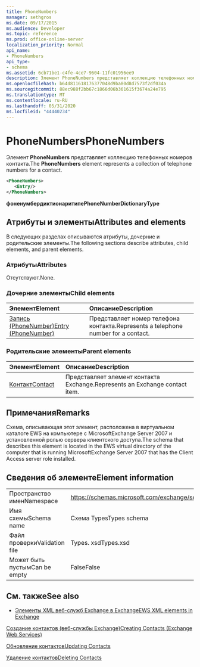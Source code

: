 ```yaml
---
title: PhoneNumbers
manager: sethgros
ms.date: 09/17/2015
ms.audience: Developer
ms.topic: reference
ms.prod: office-online-server
localization_priority: Normal
api_name:
- PhoneNumbers
api_type:
- schema
ms.assetid: 6cb71be1-c4fe-4ce7-9604-11fc01956ee9
description: Элемент PhoneNumbers представляет коллекцию телефонных номеров контакта.
ms.openlocfilehash: b64d811618176377048d9ba80d8d7573f2df034a
ms.sourcegitcommit: 88ec988f2bb67c1866d06b361615f3674a24e795
ms.translationtype: MT
ms.contentlocale: ru-RU
ms.lasthandoff: 05/31/2020
ms.locfileid: "44440234"
---
```

# <a name="phonenumbers"></a><span data-ttu-id="52c1d-103">PhoneNumbers</span><span class="sxs-lookup"><span data-stu-id="52c1d-103">PhoneNumbers</span></span>

<span data-ttu-id="52c1d-104">Элемент **PhoneNumbers** представляет коллекцию телефонных номеров контакта.</span><span class="sxs-lookup"><span data-stu-id="52c1d-104">The **PhoneNumbers** element represents a collection of telephone numbers for a contact.</span></span> 
  
```xml
<PhoneNumbers>
   <Entry/>
</PhoneNumbers>
```

 <span data-ttu-id="52c1d-105">**фоненумбердиктионаритипе**</span><span class="sxs-lookup"><span data-stu-id="52c1d-105">**PhoneNumberDictionaryType**</span></span>
## <a name="attributes-and-elements"></a><span data-ttu-id="52c1d-106">Атрибуты и элементы</span><span class="sxs-lookup"><span data-stu-id="52c1d-106">Attributes and elements</span></span>

<span data-ttu-id="52c1d-107">В следующих разделах описываются атрибуты, дочерние и родительские элементы.</span><span class="sxs-lookup"><span data-stu-id="52c1d-107">The following sections describe attributes, child elements, and parent elements.</span></span>
  
### <a name="attributes"></a><span data-ttu-id="52c1d-108">Атрибуты</span><span class="sxs-lookup"><span data-stu-id="52c1d-108">Attributes</span></span>

<span data-ttu-id="52c1d-109">Отсутствуют.</span><span class="sxs-lookup"><span data-stu-id="52c1d-109">None.</span></span>
  
### <a name="child-elements"></a><span data-ttu-id="52c1d-110">Дочерние элементы</span><span class="sxs-lookup"><span data-stu-id="52c1d-110">Child elements</span></span>

|<span data-ttu-id="52c1d-111">**Элемент**</span><span class="sxs-lookup"><span data-stu-id="52c1d-111">**Element**</span></span>|<span data-ttu-id="52c1d-112">**Описание**</span><span class="sxs-lookup"><span data-stu-id="52c1d-112">**Description**</span></span>|
|:-----|:-----|
|[<span data-ttu-id="52c1d-113">Запись (PhoneNumber)</span><span class="sxs-lookup"><span data-stu-id="52c1d-113">Entry (PhoneNumber)</span></span>](entry-phonenumber.md) <br/> |<span data-ttu-id="52c1d-114">Представляет номер телефона контакта.</span><span class="sxs-lookup"><span data-stu-id="52c1d-114">Represents a telephone number for a contact.</span></span>  <br/> |
   
### <a name="parent-elements"></a><span data-ttu-id="52c1d-115">Родительские элементы</span><span class="sxs-lookup"><span data-stu-id="52c1d-115">Parent elements</span></span>

|<span data-ttu-id="52c1d-116">**Элемент**</span><span class="sxs-lookup"><span data-stu-id="52c1d-116">**Element**</span></span>|<span data-ttu-id="52c1d-117">**Описание**</span><span class="sxs-lookup"><span data-stu-id="52c1d-117">**Description**</span></span>|
|:-----|:-----|
|[<span data-ttu-id="52c1d-118">Контакт</span><span class="sxs-lookup"><span data-stu-id="52c1d-118">Contact</span></span>](contact.md) <br/> |<span data-ttu-id="52c1d-119">Представляет элемент контакта Exchange.</span><span class="sxs-lookup"><span data-stu-id="52c1d-119">Represents an Exchange contact item.</span></span>  <br/> |
   
## <a name="remarks"></a><span data-ttu-id="52c1d-120">Примечания</span><span class="sxs-lookup"><span data-stu-id="52c1d-120">Remarks</span></span>

<span data-ttu-id="52c1d-121">Схема, описывающая этот элемент, расположена в виртуальном каталоге EWS на компьютере с MicrosoftExchange Server 2007 и установленной ролью сервера клиентского доступа.</span><span class="sxs-lookup"><span data-stu-id="52c1d-121">The schema that describes this element is located in the EWS virtual directory of the computer that is running MicrosoftExchange Server 2007 that has the Client Access server role installed.</span></span>
  
## <a name="element-information"></a><span data-ttu-id="52c1d-122">Сведения об элементе</span><span class="sxs-lookup"><span data-stu-id="52c1d-122">Element information</span></span>

|||
|:-----|:-----|
|<span data-ttu-id="52c1d-123">Пространство имен</span><span class="sxs-lookup"><span data-stu-id="52c1d-123">Namespace</span></span>  <br/> |https://schemas.microsoft.com/exchange/services/2006/types  <br/> |
|<span data-ttu-id="52c1d-124">Имя схемы</span><span class="sxs-lookup"><span data-stu-id="52c1d-124">Schema name</span></span>  <br/> |<span data-ttu-id="52c1d-125">Схема Types</span><span class="sxs-lookup"><span data-stu-id="52c1d-125">Types schema</span></span>  <br/> |
|<span data-ttu-id="52c1d-126">Файл проверки</span><span class="sxs-lookup"><span data-stu-id="52c1d-126">Validation file</span></span>  <br/> |<span data-ttu-id="52c1d-127">Types. xsd</span><span class="sxs-lookup"><span data-stu-id="52c1d-127">Types.xsd</span></span>  <br/> |
|<span data-ttu-id="52c1d-128">Может быть пустым</span><span class="sxs-lookup"><span data-stu-id="52c1d-128">Can be empty</span></span>  <br/> |<span data-ttu-id="52c1d-129">False</span><span class="sxs-lookup"><span data-stu-id="52c1d-129">False</span></span>  <br/> |
   
## <a name="see-also"></a><span data-ttu-id="52c1d-130">См. также</span><span class="sxs-lookup"><span data-stu-id="52c1d-130">See also</span></span>



- [<span data-ttu-id="52c1d-131">Элементы XML веб-служб Exchange в Exchange</span><span class="sxs-lookup"><span data-stu-id="52c1d-131">EWS XML elements in Exchange</span></span>](ews-xml-elements-in-exchange.md)


[<span data-ttu-id="52c1d-132">Создание контактов (веб-службы Exchange)</span><span class="sxs-lookup"><span data-stu-id="52c1d-132">Creating Contacts (Exchange Web Services)</span></span>](https://msdn.microsoft.com/library/4845917e-70d1-481c-bbd7-011ec6571789%28Office.15%29.aspx)
  
[<span data-ttu-id="52c1d-133">Обновление контактов</span><span class="sxs-lookup"><span data-stu-id="52c1d-133">Updating Contacts</span></span>](https://msdn.microsoft.com/library/9a865953-b94a-4229-b632-2dee433314be%28Office.15%29.aspx)
  
[<span data-ttu-id="52c1d-134">Удаление контактов</span><span class="sxs-lookup"><span data-stu-id="52c1d-134">Deleting Contacts</span></span>](https://msdn.microsoft.com/library/fcc3dc84-cd3e-455e-a1a7-ae6921c9b588%28Office.15%29.aspx)

